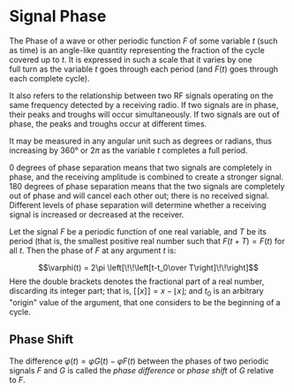 # Signal Phase

The Phase of a wave or other periodic function $F$ of some variable $t$ (such as time) is an angle-like quantity representing the fraction of the cycle covered up to $t$. It is expressed in such a scale that it varies by one full turn as the variable $t$ goes through each period (and $F(t)$ goes through each complete cycle). 

It also refers to the relationship between two RF signals operating on the same frequency detected by a receiving radio. If two signals are in phase, their peaks and troughs will occur simultaneously. If two signals are out of phase, the peaks and troughs occur at different times.

It may be measured in any angular unit such as degrees or radians, thus increasing by $360°$ or $2\pi$ as the variable $t$ completes a full period.

0 degrees of phase separation means that two signals are completely in phase, and the receiving amplitude is combined to create a stronger signal. 180 degrees of phase separation means that the two signals are completely out of phase and will cancel each other out; there is no received signal. Different levels of phase separation will determine whether a receiving signal is increased or decreased at the receiver.

Let the signal $F$ be a periodic function of one real variable, and $T$ be its period (that is, the smallest positive real number such that $F(t+T)=F(t)$ for all $t$. Then the phase of $F$ at any argument $t$ is:

$$\varphi(t) = 2\pi \left[\!\!\left[t-t_0\over T\right]\!\!\right]$$
Here the double brackets denotes the fractional part of a real number, discarding its integer part; that is, $[\![ x ]\!] = x - \lfloor x \rfloor$; and $t_0$ is an arbitrary "origin" value of the argument, that one considers to be the beginning of a cycle.


## Phase Shift

The difference $\varphi(t)=\varphi G(t)-\varphi F(t)$ between the phases of two periodic signals $F$ and $G$ is called the _phase difference_ or _phase shift_ of $G$ relative to $F$.